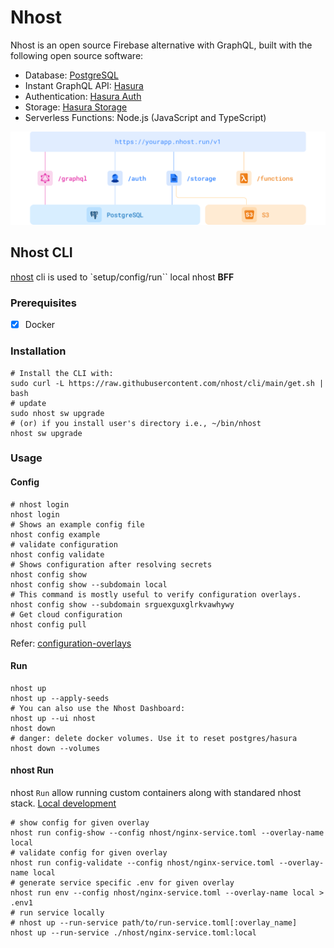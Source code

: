 # Nhost

Nhost is an open source Firebase alternative with GraphQL, built with the following open source software:

- Database: [PostgreSQL](https://www.postgresql.org/)
- Instant GraphQL API: [Hasura](https://hasura.io/)
- Authentication: [Hasura Auth](https://github.com/nhost/hasura-auth/)
- Storage: [Hasura Storage](https://github.com/nhost/hasura-storage)
- Serverless Functions: Node.js (JavaScript and TypeScript)

![Nhost architecture](https://raw.githubusercontent.com/nhost/nhost/main/assets/nhost-diagram.png)

## Nhost CLI

[nhost](https://docs.nhost.io/cli) cli is used to `setup/config/run`` local nhost **BFF**

### Prerequisites

- [x] Docker

### Installation

```shell
# Install the CLI with:
sudo curl -L https://raw.githubusercontent.com/nhost/cli/main/get.sh | bash
# update
sudo nhost sw upgrade
# (or) if you install user's directory i.e., ~/bin/nhost
nhost sw upgrade
```

### Usage

#### Config

```shell
# nhost login
nhost login
# Shows an example config file
nhost config example
# validate configuration
nhost config validate
# Shows configuration after resolving secrets
nhost config show
nhost config show --subdomain local
# This command is mostly useful to verify configuration overlays.
nhost config show --subdomain srguexguxglrkvawhywy
# Get cloud configuration
nhost config pull
```

Refer: [configuration-overlays](https://docs.nhost.io/guides/cli/configuration-overlays)

#### Run

```shell
nhost up
nhost up --apply-seeds
# You can also use the Nhost Dashboard:
nhost up --ui nhost
nhost down
# danger: delete docker volumes. Use it to reset postgres/hasura
nhost down --volumes
```

#### nhost Run

nhost `Run` allow running custom containers along with standared nhost stack.
[Local development](https://docs.nhost.io/guides/run/local-development)

```shell
# show config for given overlay
nhost run config-show --config nhost/nginx-service.toml --overlay-name local
# validate config for given overlay
nhost run config-validate --config nhost/nginx-service.toml --overlay-name local
# generate service specific .env for given overlay
nhost run env --config nhost/nginx-service.toml --overlay-name local > .env1
# run service locally
# nhost up --run-service path/to/run-service.toml[:overlay_name]
nhost up --run-service ./nhost/nginx-service.toml:local
```
